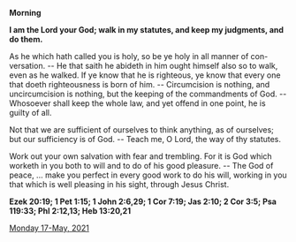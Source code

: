 **Morning**

**I am the Lord your God; walk in my statutes, and keep my judgments, and do them.**
 
As he which hath called you is holy, so be ye holy in all manner of con-versation. -- He that saith he abideth in him ought himself also so to walk, even as he walked. If ye know that he is righteous, ye know that every one that doeth righteousness is born of him. -- Circumcision is nothing, and uncircumcision is nothing, but the keeping of the commandments of God. -- Whosoever shall keep the whole law, and yet offend in one point, he is guilty of all.
 
Not that we are sufficient of ourselves to think anything, as of ourselves; but our sufficiency is of God. -- Teach me, O Lord, the way of thy statutes.
 
Work out your own salvation with fear and trembling. For it is God which worketh in you both to will and to do of his good pleasure. -- The God of peace, ... make you perfect in every good work to do his will, working in you that which is well pleasing in his sight, through Jesus Christ.  

**Ezek 20:19; 1 Pet 1:15; 1 John 2:6,29; 1 Cor 7:19; Jas 2:10; 2 Cor 3:5; Psa 119:33; Phl 2:12,13; Heb 13:20,21**

[Monday 17-May, 2021](https://t.me/daily_light)
